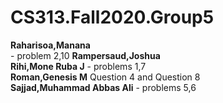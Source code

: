 # CS313.Fall2020.Group5


**Raharisoa,Manana** <br /> - problem 2,10
**Rampersaud,Joshua** <br />
**Rihi,Mone Ruba J** - problems 1,7 <br />
**Roman,Genesis M** Question 4 and Question 8 <br />
**Sajjad,Muhammad Abbas Ali**  - problems 5,6 <br />
